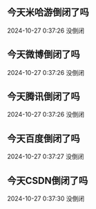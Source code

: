 ## 今天米哈游倒闭了吗

2024-10-27 0:37:26 没倒闭

## 今天微博倒闭了吗

2024-10-27 0:37:26 没倒闭

## 今天腾讯倒闭了吗

2024-10-27 0:37:26 没倒闭

## 今天百度倒闭了吗

2024-10-27 0:37:27 没倒闭

## 今天CSDN倒闭了吗

2024-10-27 0:37:30 没倒闭

